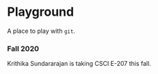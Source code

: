 # Playground

A place to play with `git`.

### Fall 2020

Krithika Sundararajan is taking CSCI E-207 this fall.
